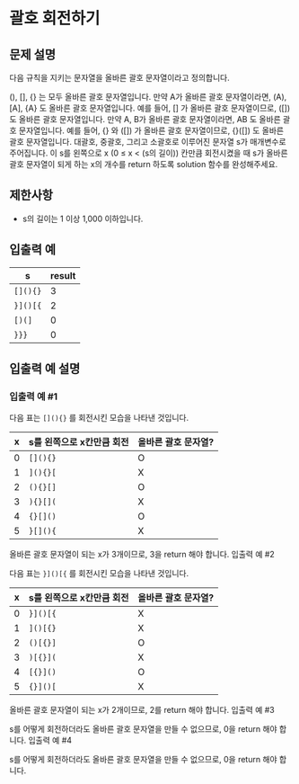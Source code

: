 # 괄호 회전하기
## 문제 설명
다음 규칙을 지키는 문자열을 올바른 괄호 문자열이라고 정의합니다.

(), [], {} 는 모두 올바른 괄호 문자열입니다.
만약 A가 올바른 괄호 문자열이라면, (A), [A], {A} 도 올바른 괄호 문자열입니다. 예를 들어, [] 가 올바른 괄호 문자열이므로, ([]) 도 올바른 괄호 문자열입니다.
만약 A, B가 올바른 괄호 문자열이라면, AB 도 올바른 괄호 문자열입니다. 예를 들어, {} 와 ([]) 가 올바른 괄호 문자열이므로, {}([]) 도 올바른 괄호 문자열입니다.
대괄호, 중괄호, 그리고 소괄호로 이루어진 문자열 s가 매개변수로 주어집니다. 이 s를 왼쪽으로 x (0 ≤ x < (s의 길이)) 칸만큼 회전시켰을 때 s가 올바른 괄호 문자열이 되게 하는 x의 개수를 return 하도록 solution 함수를 완성해주세요.

## 제한사항
- s의 길이는 1 이상 1,000 이하입니다.

## 입출력 예
|s|result|
|-|------|
|`[](){}`|3|
|`}]()[{`|2|
|`[)(]`|0|
|`}}}`|0|

## 입출력 예 설명
### 입출력 예 #1

다음 표는 `[](){}` 를 회전시킨 모습을 나타낸 것입니다.

|x|s를 왼쪽으로 x칸만큼 회전|올바른 괄호 문자열?|
|-|-----------------------|------------------|
|0|`[](){}`|O|
|1|`](){}[`|X|
|2|`(){}[]`|O|
|3|`){}[](`|X|
|4|`{}[]()`|O|
|5|`}[](){`|X|

올바른 괄호 문자열이 되는 x가 3개이므로, 3을 return 해야 합니다.
입출력 예 #2

다음 표는 `}]()[{` 를 회전시킨 모습을 나타낸 것입니다.

|x|s를 왼쪽으로 x칸만큼 회전|올바른 괄호 문자열?|
|-|-----------------------|------------------|
|0|`}]()[{`|X|
|1|`]()[{}`|X|
|2|`()[{}]`|O|
|3|`)[{}](`|X|
|4|`[{}]()`|O|
|5|`{}]()[`|X|

올바른 괄호 문자열이 되는 x가 2개이므로, 2를 return 해야 합니다.
입출력 예 #3

s를 어떻게 회전하더라도 올바른 괄호 문자열을 만들 수 없으므로, 0을 return 해야 합니다.
입출력 예 #4

s를 어떻게 회전하더라도 올바른 괄호 문자열을 만들 수 없으므로, 0을 return 해야 합니다.